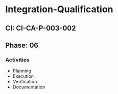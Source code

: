 # Integration-Qualification

## CI: CI-CA-P-003-002
## Phase: 06

### Activities
- Planning
- Execution
- Verification
- Documentation
